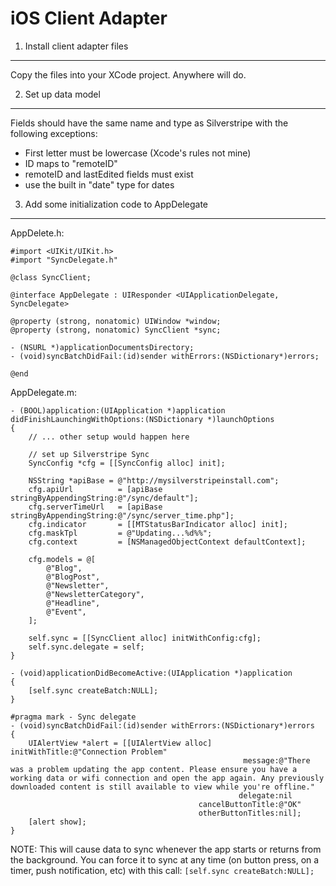 iOS Client Adapter
==================

1. Install client adapter files
-------------------------------
Copy the files into your XCode project. Anywhere will do.


2. Set up data model
--------------------
Fields should have the same name and type as Silverstripe with the following exceptions:
- First letter must be lowercase (Xcode's rules not mine)
- ID maps to "remoteID"
- remoteID and lastEdited fields must exist
- use the built in "date" type for dates


3. Add some initialization code to AppDelegate
----------------------------------------------
AppDelete.h:
```
#import <UIKit/UIKit.h>
#import "SyncDelegate.h"

@class SyncClient;

@interface AppDelegate : UIResponder <UIApplicationDelegate, SyncDelegate>

@property (strong, nonatomic) UIWindow *window;
@property (strong, nonatomic) SyncClient *sync;

- (NSURL *)applicationDocumentsDirectory;
- (void)syncBatchDidFail:(id)sender withErrors:(NSDictionary*)errors;

@end
```

AppDelegate.m:
```
- (BOOL)application:(UIApplication *)application didFinishLaunchingWithOptions:(NSDictionary *)launchOptions
{
	// ... other setup would happen here

	// set up Silverstripe Sync
    SyncConfig *cfg = [[SyncConfig alloc] init];

    NSString *apiBase = @"http://mysilverstripeinstall.com";
    cfg.apiUrl			= [apiBase stringByAppendingString:@"/sync/default"];
    cfg.serverTimeUrl	= [apiBase stringByAppendingString:@"/sync/server_time.php"];
    cfg.indicator		= [[MTStatusBarIndicator alloc] init];
	cfg.maskTpl			= @"Updating...%d%%";
    cfg.context			= [NSManagedObjectContext defaultContext];

    cfg.models = @[
		@"Blog",
		@"BlogPost",
		@"Newsletter",
		@"NewsletterCategory",
		@"Headline",
		@"Event",
	];

    self.sync = [[SyncClient alloc] initWithConfig:cfg];
    self.sync.delegate = self;
}

- (void)applicationDidBecomeActive:(UIApplication *)application
{
    [self.sync createBatch:NULL];
}

#pragma mark - Sync delegate
- (void)syncBatchDidFail:(id)sender withErrors:(NSDictionary*)errors
{
    UIAlertView *alert = [[UIAlertView alloc] initWithTitle:@"Connection Problem"
                                                    message:@"There was a problem updating the app content. Please ensure you have a working data or wifi connection and open the app again. Any previously downloaded content is still available to view while you're offline."
                                                   delegate:nil
                                          cancelButtonTitle:@"OK"
                                          otherButtonTitles:nil];
    [alert show];
}
```

NOTE: This will cause data to sync whenever the app starts or returns from the background.
You can force it to sync at any time (on button press, on a timer, push notification, etc)
with this call: `[self.sync createBatch:NULL];`

